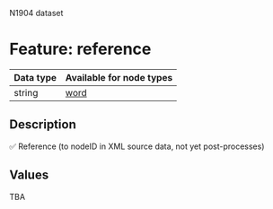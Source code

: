 <p>N1904 dataset</p>

<h1>Feature: reference</h1>

<table>
<thead>
<tr>
  <th>Data type</th>
  <th>Available for node types</th>
</tr>
</thead>
<tbody>
<tr>
  <td>string</td>
  <td><A HREF="featurebynodetype.md#word">word</A></td>
</tr>
</tbody>
</table>

<h2>Description</h2>

<p>✅ Reference (to nodeID in XML source data, not yet post-processes)</p>

<h2>Values</h2>

<p>TBA</p>
